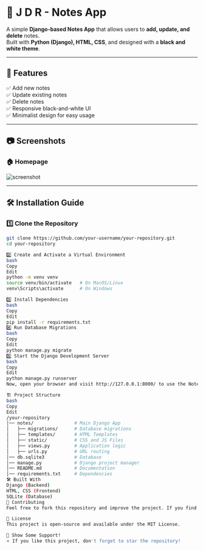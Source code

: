 # 📝 J D R - Notes App

A simple **Django-based Notes App** that allows users to **add, update, and delete** notes.  
Built with **Python (Django), HTML, CSS**, and designed with a **black and white theme**.

---

## 🚀 Features
✅ Add new notes  
✅ Update existing notes  
✅ Delete notes  
✅ Responsive black-and-white UI  
✅ Minimalist design for easy usage  

---

## 📷 Screenshots
### 🏠 Homepage   

![screenshot](https://github.com/user-attachments/assets/a9fa630b-8e0a-4868-a739-dc93bb1048f1)



---

## 🛠️ Installation Guide

### 1️⃣ Clone the Repository  
```bash
git clone https://github.com/your-username/your-repository.git
cd your-repository

2️⃣ Create and Activate a Virtual Environment
bash
Copy
Edit
python -m venv venv
source venv/bin/activate   # On MacOS/Linux
venv\Scripts\activate      # On Windows

3️⃣ Install Dependencies
bash
Copy
Edit
pip install -r requirements.txt
4️⃣ Run Database Migrations
bash
Copy
Edit
python manage.py migrate
5️⃣ Start the Django Development Server
bash
Copy
Edit
python manage.py runserver
Now, open your browser and visit http://127.0.0.1:8000/ to use the Notes App! 🎉

🏗️ Project Structure
bash
Copy
Edit
/your-repository
│── notes/               # Main Django App
│   ├── migrations/      # Database migrations
│   ├── templates/       # HTML Templates
│   ├── static/          # CSS and JS Files
│   ├── views.py         # Application logic
│   ├── urls.py          # URL routing
│── db.sqlite3           # Database
│── manage.py            # Django project manager
│── README.md            # Documentation
│── requirements.txt     # Dependencies
🛠️ Built With
Django (Backend)
HTML, CSS (Frontend)
SQLite (Database)
🙌 Contributing
Feel free to fork this repository and improve the project. If you find any issues, open an issue or submit a pull request.

📜 License
This project is open-source and available under the MIT License.

🌟 Show Some Support!
⭐ If you like this project, don't forget to star the repository!


